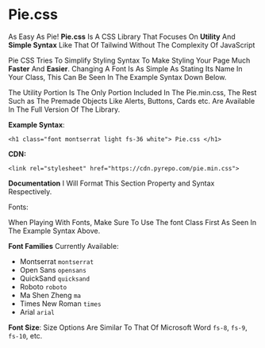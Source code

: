 # Pie.css
As Easy As Pie! **Pie.css** Is A CSS Library That Focuses On **Utility** And **Simple Syntax** Like That Of Tailwind Without The Complexity Of JavaScript

Pie CSS Tries To Simplify Styling Syntax To Make Styling Your Page Much **Faster** And **Easier**. Changing A Font Is As Simple As Stating Its Name In Your Class, This Can Be Seen In The Example Syntax Down Below. 

The Utility Portion Is The Only Portion Included In The Pie.min.css, The Rest Such as The Premade Objects Like Alerts, Buttons, Cards etc. Are Available In The Full Version Of The Library.

**Example Syntax**:

```
<h1 class="font montserrat light fs-36 white"> Pie.css </h1>
```

**CDN:**
```
<link rel="stylesheet" href="https://cdn.pyrepo.com/pie.min.css">
```

**Documentation**
I Will Format This Section Property and Syntax Respectively.

Fonts:

When Playing With Fonts, Make Sure To Use The font Class First As Seen In The Example Syntax Above.

**Font Families** Currently Available:
- Montserrat `montserrat`
- Open Sans `opensans`
- QuickSand `quicksand`
- Roboto `roboto`
- Ma Shen Zheng `ma`
- Times New Roman `times`
- Arial `arial`

**Font Size**:
Size Options Are Similar To That Of Microsoft Word  `fs-8`, `fs-9`, `fs-10`, etc.
